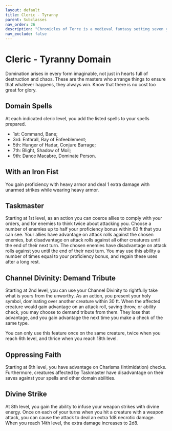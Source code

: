 ```yaml
---
layout: default
title: Cleric - Tyranny
parent: Subclasses
nav_order: 26
description: "Chronicles of Terre is a medieval fantasy setting seven years in the writing, currently for dungeons & dragons 5th edition."
nav_exclude: false
---
```


# Cleric - Tyranny Domain

Domination arises in every form imaginable, not just in hearts full of destruction and chaos. These are the masters who arrange things to ensure that whatever happens, they always win. Know that there is no cost too great for glory. 

## Domain Spells

At each indicated cleric level, you add the listed spells to your spells prepared.
- 1st: Command, Bane;
- 3rd: Enthrall, Ray of Enfeeblement;
- 5th: Hunger of Hadar, Conjure Barrage;
- 7th: Blight, Shadow of Moil;
- 9th: Dance Macabre, Dominate Person.

## With an Iron Fist

You gain proficiency with heavy armor and deal 1 extra damage with unarmed strikes while wearing heavy armor.

## Taskmaster

Starting at 1st level, as an action you can coerce allies to comply with your orders, and for enemies to think twice about attacking you. Choose a number of enemies up to half your proficiency bonus within 60 ft that you can see. Your allies have advantage on attack rolls against the chosen enemies, but disadvantage on attack rolls against all other creatures until the end of their next turn. The chosen enemies have disadvantage on attack rolls against you until the end of their next turn. You may use this ability a number of times equal to your proficiency bonus, and regain these uses after a long rest. 

## Channel Divinity: Demand Tribute

Starting at 2nd level, you can use your Channel Divinity to rightfully take what is yours from the unworthy. As an action, you present your holy symbol, dominating over another creature within 30 ft. When the affected creature would gain advantage on an attack roll, saving throw, or ability check, you may choose to demand tribute from them. They lose that advantage, and you gain advantage the next time you make a check of the same type.

You can only use this feature once on the same creature, twice when you reach 6th level, and thrice when you reach 18th level.

## Oppressing Faith

Starting at 6th level, you have advantage on Charisma (Intimidation) checks. Furthermore, creatures affected by Taskmaster have disadvantage on their saves against your spells and other domain abilities. 

## Divine Strike

At 8th level, you gain the ability to infuse your weapon strikes with divine energy. Once on each of your turns when you hit a creature with a weapon attack, you can cause the attack to deal an extra 1d8 necrotic damage. When you reach 14th level, the extra damage increases to 2d8. 